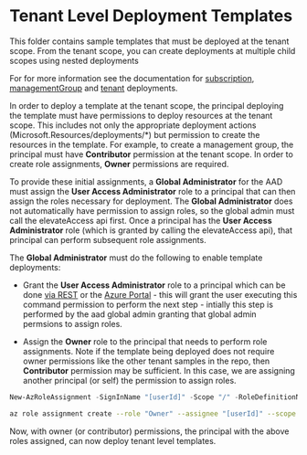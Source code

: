 # Tenant Level Deployment Templates

This folder contains sample templates that must be deployed at the tenant scope.  From the tenant scope, you can create deployments at multiple child scopes using nested deployments

For for more information see the documentation for [subscription](https://docs.microsoft.com/en-us/azure/azure-resource-manager/deploy-to-subscription), [managementGroup](https://docs.microsoft.com/en-us/azure/azure-resource-manager/templates/deploy-to-management-group) and [tenant](https://docs.microsoft.com/en-us/azure/azure-resource-manager/templates/deploy-to-tenant) deployments.

In order to deploy a template at the tenant scope, the principal deploying the template must have permissions to deploy resources at the tenant scope.  This includes not only the appropriate deployment actions (Microsoft.Resources/deployments/*) but permission to create the resources in the template.  For example, to create a management group, the principal must have **Contributor** permission at the tenant scope.  In order to create role assignments, **Owner** permissions are required.

To provide these initial assignments, a **Global Administrator** for the AAD must assign the **User Access Administrator** role to a principal that can then assign the roles necessary for deployment.  The **Global Administrator** does not automatically have permission to assign roles, so the global admin must call the elevateAccess api first.  Once a principal has the **User Access Administrator** role (which is granted by calling the elevateAccess api), that principal can perform subsequent role assignments.

The **Global Administrator** must do the following to enable template deployments:

- Grant the **User Access Administrator** role to a principal which can be done [via REST](https://docs.microsoft.com/en-us/rest/api/authorization/globaladministrator/elevateaccess#code-try-0) or the [Azure Portal](https://portal.azure.com/#blade/Microsoft_AAD_IAM/ActiveDirectoryMenuBlade/Properties) - this will grant the user executing this command permission to perform the next step - intially this step is performed by the aad global admin granting that global admin permsions to assign roles.

- Assign the **Owner** role to the principal that needs to perform role assignments.  Note if the template being deployed does not require owner permissions like the other tenant samples in the repo, then **Contributor** permission may be sufficient.  In this case, we are assigning another principal (or self) the permission to assign roles.

```PowerShell
New-AzRoleAssignment -SignInName "[userId]" -Scope "/" -RoleDefinitionName "Owner"
```

```bash
az role assignment create --role "Owner" --assignee "[userId]" --scope "/"
```

Now, with owner (or contributor) permissions, the principal with the above roles assigned, can now deploy tenant level templates.
